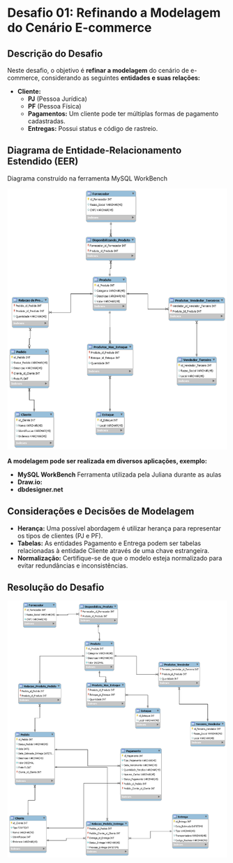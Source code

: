 # Desafio 01: Refinando a Modelagem do Cenário E-commerce

## Descrição do Desafio

Neste desafio, o objetivo é **refinar a modelagem** do cenário de e-commerce, considerando as seguintes **entidades e suas relações:**

* **Cliente:**
  * **PJ** (Pessoa Jurídica)
  * **PF** (Pessoa Física)
  * **Pagamentos:** Um cliente pode ter múltiplas formas de pagamento cadastradas.
  * **Entregas:** Possui status e código de rastreio.

## Diagrama de Entidade-Relacionamento Estendido (EER)

Diagrama construído na ferramenta MySQL WorkBench

![Desafio 01](./Ecommerce_inicial.png)

**A modelagem pode ser realizada em diversos aplicações, exemplo:** 

* **MySQL WorkBench** Ferramenta utilizada pela Juliana durante as aulas
* **Draw.io:**
* **dbdesigner.net**

## Considerações e Decisões de Modelagem

* **Herança:** Uma possível abordagem é utilizar herança para representar os tipos de clientes (PJ e PF).
* **Tabelas:** As entidades Pagamento e Entrega podem ser tabelas relacionadas à entidade Cliente através de uma chave estrangeira.
* **Normalização:** Certifique-se de que o modelo esteja normalizado para evitar redundâncias e inconsistências.



## Resolução do Desafio

![Entrega Desafio 01](./Ecommerce_Resolucao.png)
